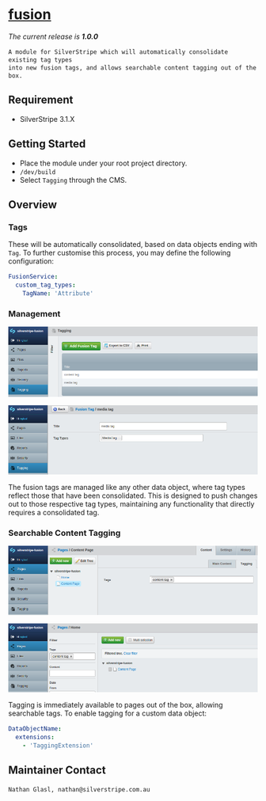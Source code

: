 # [fusion](https://packagist.org/packages/nglasl/silverstripe-fusion)

_The current release is **1.0.0**_

	A module for SilverStripe which will automatically consolidate existing tag types
	into new fusion tags, and allows searchable content tagging out of the box.

## Requirement

* SilverStripe 3.1.X

## Getting Started

* Place the module under your root project directory.
* `/dev/build`
* Select `Tagging` through the CMS.

## Overview

### Tags

These will be automatically consolidated, based on data objects ending with `Tag`. To further customise this process, you may define the following configuration:

```yaml
FusionService:
  custom_tag_types:
    TagName: 'Attribute'
```

### Management

![management](images/fusion-management.png)

![tag](images/fusion-tag.png)

The fusion tags are managed like any other data object, where tag types reflect those that have been consolidated. This is designed to push changes out to those respective tag types, maintaining any functionality that directly requires a consolidated tag.

### Searchable Content Tagging

![tagging](images/fusion-tagging.png)

![search](images/fusion-filtering.png)

Tagging is immediately available to pages out of the box, allowing searchable tags. To enable tagging for a custom data object:

```yaml
DataObjectName:
  extensions:
    - 'TaggingExtension'
```

## Maintainer Contact

	Nathan Glasl, nathan@silverstripe.com.au
